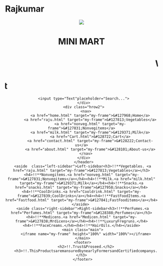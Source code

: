# Rajkumar
<!DOCTYPE html>
<html lang="en">
<head>
    <title>Grid system</title>
    <link href="grid.css"rel="stylesheet">
</head>
<body>
    <div class="grid-container">
     <header class="siteheader">
        <div class="hrow1">
     <img src="vegetables/fd.jpeg">
     <h1>MINI MART</h1>
     <h1><marquee behavior="scroll" direction="left" scrollamount="15">Wellcome to mini mart</marquee></h1>
     <h1><marquee behavior="scroll" direction="right" scrollamount="13">You can Purchase 1000Rs.&Get the Gift</marquee></h1>

      <input type="Text"placeholder="Search...">
      </div>
      <div class="hrow2">
        <nav>
            <a href="home.html" target="my-frame">&#127968;Home</a>
            <a href="raju.html" target="my-frame">&#127813;Vegetables</a>
            <a href="nonveg.html" target="my-frame">&#127831;Nonvegitems</a>
            <a href="milk.html" target="my-frame">&#129371;Milk</a>
            <a href="Cart.html">&#128722;Cart</a>
            <a href="contact.html" target="my-frame">&#128222;Contact-us</a>
            <a href="about.html" target="my-frame">&#128101;About-us</a>
        </nav>
      </div>
      </header>
     <aside  class="left-sidebar">Left-sidebar<h3>!!**Vegetables. <a href="raju.html" target="my-frame">&#127813;Vegetables</a></h3><h4>!!**Nonvegitems.<a href="nonveg.html" target="my-frame">&#127831;Nonvegitems</a></h4><h4>!!**Milk.<a href="milk.html" target="my-frame">&#129371;Milk</a></h4><h4>!!**Snacks.<a href="snacks.html" target="my-frame">&#127958;Snacks</a></h4><h4>!!**CoolDrinks.<a href="Cooldrink.html" target="my-frame">&#127839;CoolDrinks</a></h4><h4>!!**FastFoodItems.<a href="Fastfood.html" target="my-frame">&#127841;FastFooditems</a></h4></aside> 
     <aside class="right-sidebar">Right-sidebar<h3>!!**PerFumes.<a href="Perfumes.html" target="my-frame">&#128388;Perfumes</a></h3><h4>!!**Medicens.<a href="Medicen.html" target="my-frame">&#127838;Mrdicens</a></h4><h4>!!**LuxuryFregruns.</h4><h4>!!**FaceCreams.</h4><h4>!!**HairOils.</h4></aside>
     <main class="main">
        <iframe name="my-frame" height="100%" width="100%"></iframe>
     </main>
     <footer>
        <h2>!!.Trust&Proseed.</h2>
        <h3>!!.ThisProductsaremansuredbynearlyFormersandCertifiedcompanys.</h3>
     </footer>
</body>
</html>
